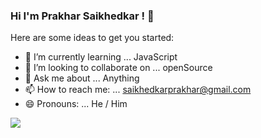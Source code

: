 ### Hi I'm Prakhar Saikhedkar ! 👋


Here are some ideas to get you started:

- 🌱 I’m currently learning ... JavaScript
- 👯 I’m looking to collaborate on ... openSource
- 💬 Ask me about ... Anything
- 📫 How to reach me: ... saikhedkarprakhar@gmail.com
- 😄 Pronouns: ... He / Him

<img src="https://github-readme-stats.vercel.app/api?username=Prakhar123s&&show_icons=true&title_color=ffffff&icon_color=bb2acf&text_color=daf7dc&bg_color=437C17">
